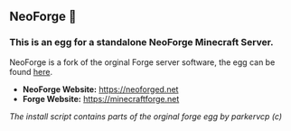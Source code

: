 ## NeoForge 🦊

### This is an egg for a standalone NeoForge Minecraft Server.

NeoForge is a fork of the orginal Forge server software, the egg can be found [here](/minecraft/java/forge).

- **NeoForge Website:** https://neoforged.net
- **Forge Website:** https://minecraftforge.net


*The install script contains parts of the orginal forge egg by parkervcp (c)*

